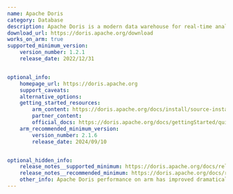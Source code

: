 ```yaml
---
name: Apache Doris
category: Database
description: Apache Doris is a modern data warehouse for real-time analytics. It delivers lightning-fast analytics on real-time data at scale.
download_url: https://doris.apache.org/download
works_on_arm: true
supported_minimum_version:
    version_number: 1.2.1
    release_date: 2022/12/31


optional_info:
    homepage_url: https://doris.apache.org
    support_caveats:
    alternative_options:
    getting_started_resources:
        arm_content: https://doris.apache.org/docs/install/source-install/compilation-arm/
        partner_content: 
        official_docs: https://doris.apache.org/docs/gettingStarted/quick-start
    arm_recommended_minimum_version:
        version_number: 2.1.6
        release_date: 2024/09/10


optional_hidden_info:
    release_notes__supported_minimum: https://doris.apache.org/docs/releasenotes/v1.1/release-1.1.0
    release_notes__recommended_minimum: https://doris.apache.org/docs/releasenotes/v2.1/release-2.1.6
    other_info: Apache Doris performance on arm has improved dramatically since version 2.1, the latest versions of 2.1 and 3.0 are recommended.
---
```

